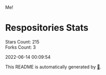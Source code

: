 Me!

# Respositories Stats
Stars Count: 215  
Forks Count: 3

2022-06-14 00:09:54  

This README is automatically generated by [🐰](https://github.com/rnitta/rnitta).
